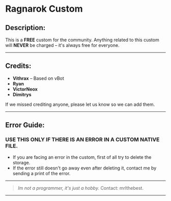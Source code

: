 # Ragnarok Custom

##  Description:
This is a **FREE** custom for the community. Anything related to this custom will **NEVER** be charged – it's always free for everyone. 

---

##  Credits:
  - **Vithrax** – Based on vBot
  - **Ryan**
  - **VictorNeox**
  - **Dimitrys**

If we missed crediting anyone, please let us know so we can add them.

---

##  Error Guide:
  ### USE THIS ONLY IF THERE IS AN ERROR IN A CUSTOM NATIVE FILE.
  - If you are facing an error in the custom, first of all try to delete the storage.
  - If the error still doesn't go away even after deleting it, contact me by sending a print of the error.

---
    
> _Im not a programmer, it's just a hobby._
> Contact: mrlthebest.
---
